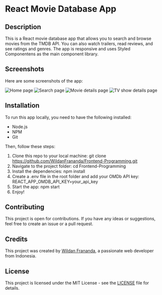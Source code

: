 # React Movie Database App

## Description

This is a React movie database app that allows you to search and browse movies from the TMDB API. You can also watch trailers, read reviews, and see ratings and genres. The app is responsive and uses Styled Componentens as the main component library.

## Screenshots

Here are some screenshots of the app:

![Home page](home.png)
![Search page](search.png)
![Movie details page](movie.png)
![TV show details page](tvshow.png)

## Installation

To run this app locally, you need to have the following installed:

- Node.js
- NPM
- Git

Then, follow these steps:

1. Clone this repo to your local machine: git clone https://github.com/WildanFrananda/Frontend-Programming.git
2. Navigate to the project folder: cd Frontend-Programming
3. Install the dependencies: npm install
4. Create a .env file in the root folder and add your OMDb API key: REACT_APP_OMDB_API_KEY=your_api_key
5. Start the app: npm start
6. Enjoy!

## Contributing

This project is open for contributions. If you have any ideas or suggestions, feel free to create an issue or a pull request.

## Credits

This project was created by [Wildan Frananda](https://github.com/WildanFrananda), a passionate web developer from Indonesia.

## License

This project is licensed under the MIT License - see the [LICENSE](LICENSE.md) file for details.
